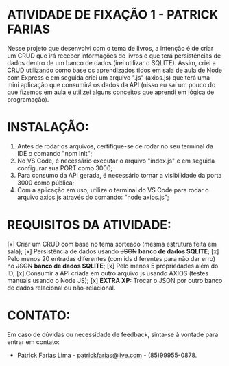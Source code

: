 # ATIVIDADE DE FIXAÇÃO 1 - PATRICK FARIAS

Nesse projeto que desenvolvi com o tema de livros, a intenção é de criar um CRUD que irá receber informações de livros e que terá persistências de dados dentro de um banco de dados (irei utilizar o SQLITE).
Assim, criei a CRUD utilizando como base os aprendizados tidos em sala de aula de Node com Express e em seguida criei um arquivo ".js" (axios.js) que terá uma mini aplicação que consumirá os dados da API (nisso eu saí um pouco do que fizemos em aula e utilizei alguns conceitos que aprendi em lógica de programação).


# INSTALAÇÃO:
1. Antes de rodar os arquivos, certifique-se de rodar no seu terminal da IDE o comando "npm init";
2. No VS Code, é necessário executar o arquivo "index.js" e em seguida configurar sua PORT como 3000;
3. Para consumo da API gerada, é necessário tornar a visibilidade da porta 3000 como pública;
4. Com a aplicação em uso, utilize o terminal do VS Code para rodar o arquivo axios.js através do comando: "node axios.js";

# REQUISITOS DA ATIVIDADE:
[x] Criar um CRUD com base no tema sorteado (mesma estrutura feita em sala);
[x] Persistência de dados usando ~~JSON~~ **banco de dados SQLITE**;
[x] Pelo menos 20 entradas diferentes (com ids diferentes para não dar erro) no ~~JSON~~ **banco de dados SQLITE**;
[x] Pelo menos 5 propriedades além do ID;
[x] Consumir a API criada em outro arquivo js usando AXIOS (testes manuais usando o Node JS);
[x] **EXTRA XP:** Trocar o JSON por outro banco de dados relacional ou não-relacional.
 
# CONTATO:
Em caso de dúvidas ou necessidade de feedback, sinta-se à vontade para entrar em contato:
* Patrick Farias Lima - patrickfarias@live.com - (85)99955-0878.

